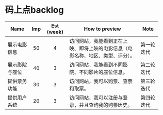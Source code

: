 # 码上点backlog

| Name | Imp | Est (week) | How to preview | Note |
|------|:---:|:----------:|----------------|------|
|展示电影信息|50|4|访问网站，我能看到正在上映、即将上映的电影信息（电影名称、地区、类型、评分）。|第一轮迭代|
|展示影院与座位|40|3|访问网站，我能看到不同影院、不同影片的座位信息。|第二轮迭代|
|提供票务功能|30|3|访问网站，我可以购票、查票和取票。|第三轮迭代|
|提供用户系统|20|3|访问网站，我可以注册与登录，并且查询我的购票历史。|第四轮迭代|
